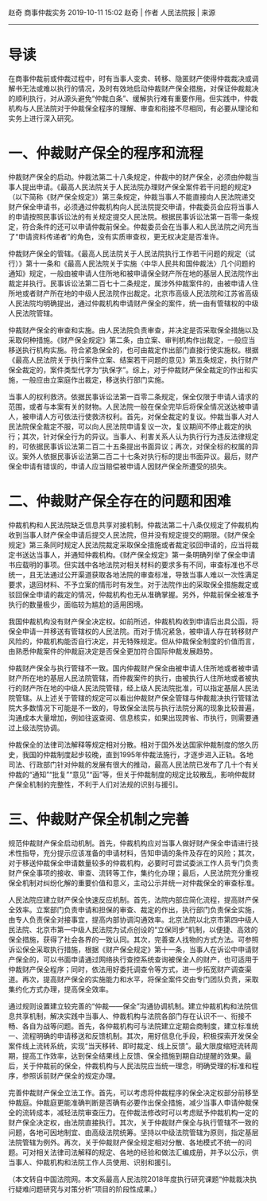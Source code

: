 赵奇 商事仲裁实务 2019-10-11 15:02
赵奇 | 作者
人民法院报 | 来源
___
# 导读
在商事仲裁前或仲裁过程中，时有当事人变卖、转移、隐匿财产使得仲裁裁决或调解书无法或难以执行的情况，及时有效地启动仲裁财产保全措施，对保证仲裁裁决的顺利执行，对从源头避免“仲裁白条”、缓解执行难有重要作用。但实践中，仲裁机构与人民法院对于仲裁保全程序的理解、审查和衔接不尽相同，有必要从理论和实务上进行深入研究。
# 一、仲裁财产保全的程序和流程
仲裁财产保全的启动。仲裁法第二十八条规定，仲裁中的财产保全，必须由仲裁当事人提出申请。《最高人民法院关于人民法院办理财产保全案件若干问题的规定》（以下简称《财产保全规定》）第三条规定，仲裁当事人不能直接向人民法院递交财产保全申请书，必须通过仲裁机构向人民法院提交申请，仲裁委员会应将当事人的申请按照民事诉讼法的有关规定提交人民法院。根据民事诉讼法第一百零一条规定，符合条件的还可以申请仲裁前保全。仲裁委员会在当事人和人民法院之间充当了“申请资料传递者”的角色，没有实质审查权，更无权决定是否准许。

仲裁财产保全的管辖。《最高人民法院关于人民法院执行工作若干问题的规定（试行）》第十一条和《最高人民法院关于实施〈中华人民共和国仲裁法〉几个问题的通知》规定，一般由被申请人住所地和被申请保全财产所在地的基层人民法院作出裁定并执行。民事诉讼法第二百七十二条规定，属涉外仲裁案件的，由被申请人住所地或者财产所在地的中级人民法院作出裁定。北京市高级人民法院和江苏省高级人民法院均明确提出，通过仲裁机构申请财产保全的案件，统一由有管辖权的中级人民法院管辖。

仲裁财产保全的审查和实施。由人民法院负责审查，并决定是否采取保全措施以及采取何种措施。《财产保全规定》第二条，由立案、审判机构作出裁定，一般应当移送执行机构实施。符合紧急保全的，也可由裁定作出部门直接行使实施权。根据《最高人民法院关于执行案件立案、结案若干问题的意见》第五条规定，执行财产保全裁定的，案件类型代字为“执保字”。综上，对于仲裁财产保全裁定的作出和实施，一般应由立案庭作出裁定，移送执行部门实施。

当事人的权利救济。依据民事诉讼法第一百零二条规定，保全仅限于申请人请求的范围，或者与本案有关的财物。人民法院一般在保全完毕后将保全情况送达被申请人，被申请人方可依法行使救济权利。首先，对保全裁定的复议。仲裁当事人对人民法院保全裁定不服，可以向人民法院申请复议一次，复议期间不停止裁定的执行；其次，针对保全行为的异议。当事人、利害关系人认为执行行为违反法律规定的，可依据民事诉讼法第二百二十五条提出书面异议；再次，对保全标的权属的异议。案外人依据民事诉讼法第二百二十七条对执行标的提出书面异议。最后，财产保全申请有错误的，申请人应当赔偿被申请人因财产保全所遭受的损失。
# 二、仲裁财产保全存在的问题和困难
仲裁机构和人民法院缺乏信息共享对接机制。仲裁法第二十八条仅规定了仲裁机构收到当事人财产保全申请后提交人民法院，但并没有规定提交的期限。《财产保全规定》第三条同时规定人民法院裁定采取保全措施或者裁定驳回申请的，应当将裁定书送达当事人，并通知仲裁机构。《财产保全规定》第一条明确列举了保全申请书应载明的事项。但实践中各地法院对相关材料的要求多有不同，审查标准也不尽统一，且无法通过公开渠道获取各地法院的审查标准，导致当事人难以一次性满足要求，退回材料、不予立案的情形时有发生。对于法院作出的采取保全措施裁定或驳回保全申请的裁定的情况，仲裁机构也无从准确掌握。另外，仲裁前保全被准予执行的数量极少，面临较为尴尬的适用困境。

我国仲裁机构没有财产保全决定权。如前所述，仲裁机构收到申请后出具公函，将保全申请一并移送有管辖权的人民法院。而对于情况紧急，被申请人存在转移财产风险的，仲裁机构能否自行决定，并无特殊规定。但从仲裁保全制度的价值而言，由熟悉仲裁案件的仲裁庭决定是否保全更加符合国际仲裁发展趋势。

仲裁财产保全与执行管辖不一致。国内仲裁财产保全由被申请人住所地或者被申请财产所在地的基层人民法院管辖，而仲裁案件的执行，由被执行人住所地或者被执行的财产所在地的中级人民法院管辖，经上级人民法院批准，可以指定基层人民法院管辖。从上述关于管辖的规定可以看出仲裁财产保全管辖与仲裁裁决执行管辖法院大多数情况下可能是不一致的，导致保全法院与执行法院分离的现象比较普遍，沟通成本大量增加，例如往返查阅、信息核实，如果出现跨省、市执行，则需要通过上级法院协调。

仲裁保全的法律司法解释等规定相对分散。相对于国外发达国家仲裁制度的悠久历史，我国的仲裁制度起步较晚，直到1995年仲裁法施行，才逐步进入正轨。各地司法、行政部门针对仲裁的发展有很大的推动，最高人民法院已发布了几十个有关仲裁的“通知”“批复”“意见”“函”等，但关于仲裁制度的规定比较散乱，影响仲裁财产保全机制的完整性，不利于人们对法规的识别与援引。
# 三、仲裁财产保全机制之完善
规范仲裁财产保全启动机制。首先，仲裁机构应对当事人做好财产保全申请进行技术性指导，充分提示应该准备的申请材料，告知申请的条件及存在的风险；其次，对于移送仲裁保全申请数量较多的仲裁机构，必要时可尝试委派工作人员专门负责财产保全事项的接收、审查、流转等工作，集约化办理；最后，人民法院充分重视保全机制对纠纷化解的重要价值和意义，主动公示并统一对仲裁保全的审查标准。

人民法院应建立财产保全快速反应机制。首先，法院内部应简化流程，提高财产保全效率。立案部门负责申请和担保的审查、裁定的作出，执行部门负责保全实施，由专人负责保全对接事宜，提高内部协调沟通效率。北京法院以北京市第四中级人民法院、北京市第一中级人民法院为试点创设的“立保同步”机制，以便捷、高效的保全措施，获得了社会各界的一致认同。其次，完善查人找物的方式方法。可参照诉讼保全采取执行措施，根据《财产保全规定》第十一条，当事人在诉讼中申请财产保全的，可以书面申请通过网络执行查控系统查询被保全人的财产，也可适用于仲裁财产保全程序；同时，依法用好委托调查令等方式，进一步拓宽财产调查渠道。再次，提高财产保全的实施能力和水平，将保全案件交由专门团队负责，采取集约化方式办理，提高保全效率。

通过规则设置建立较完善的“仲裁——保全”沟通协调机制。建立仲裁机构和法院信息共享机制，解决实践中当事人、仲裁机构与法院各部门存在认识不一、衔接不畅、各自为战等问题。首先，各仲裁机构可与法院建立定期会商制度，建立标准统一、流程明确的申请移送和反馈机制。其次，用好信息化手段，积极探索开发保全案件线上流转系统，实现“当天移转、即时裁定、线上反馈”。最大限度缩短流转周期，提高工作效率，达到保全结果线上反馈、保全措施到期自动提醒的效果。最后，关于仲裁前的保全，仲裁机构与人民法院应当统一理念，明确受理的标准和程序，参照诉前财产保全的规定办理。

完善仲裁财产保全立法工作。首先，可以考虑将仲裁程序的保全决定权部分前移至仲裁庭。仲裁庭更能准确判断是否确有必要作出保全措施，减少当事人申请仲裁保全的流转成本，减轻法院审查压力。在仲裁法修改时可以考虑赋予仲裁机构一定的财产保全决定权，由法院直接执行。其次，关于仲裁财产保全与执行管辖不一致的问题，各地可因地制宜、由高级法院统筹。坚持以中级法院管辖为原则，指定基层法院管辖为例外。再次，关于仲裁财产保全规定相对分散、各地模式不统一的问题。可对相关法律司法解释的规定、各地的经验和做法汇编成册，并予以公示，供当事人、仲裁机构和法院工作人员使用、识别和援引。

（本文转自中国法院网。本文系最高人民法院2018年度执行研究课题“仲裁裁决执行疑难问题研究与对策分析”项目的阶段性成果。）